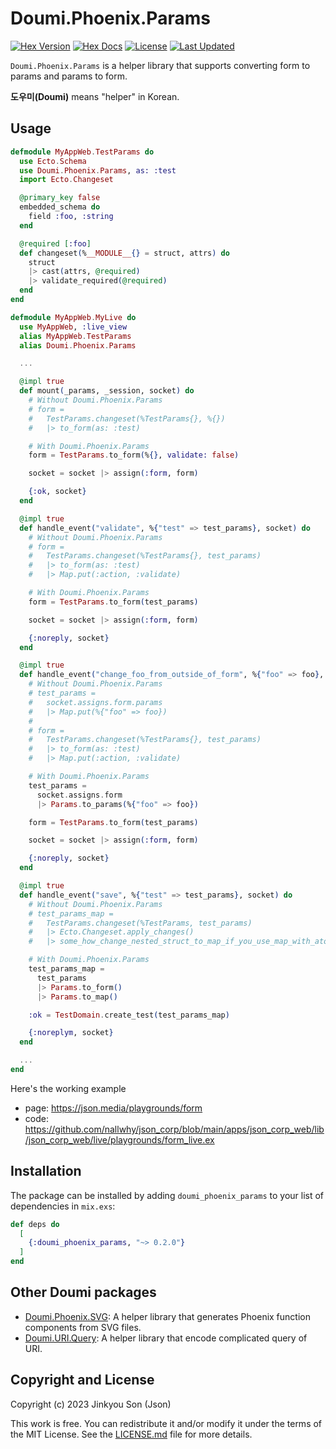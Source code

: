 # Doumi.Phoenix.Params

[![Hex Version](https://img.shields.io/hexpm/v/doumi_phoenix_params.svg)](https://hex.pm/packages/doumi_phoenix_params)
[![Hex Docs](https://img.shields.io/badge/hex-docs-lightgreen.svg)](https://hexdocs.pm/doumi_phoenix_params/)
[![License](https://img.shields.io/hexpm/l/doumi_phoenix_params.svg)](https://github.com/nallwhy/doumi_phoenix_params/blob/master/LICENSE.md)
[![Last Updated](https://img.shields.io/github/last-commit/nallwhy/doumi_phoenix_params.svg)](https://github.com/nallwhy/doumi_phoenix_params/commits/main)

<!-- MDOC !-->

`Doumi.Phoenix.Params` is a helper library that supports converting form to params and params to form.

**도우미(Doumi)** means "helper" in Korean.

## Usage

```elixir
defmodule MyAppWeb.TestParams do
  use Ecto.Schema
  use Doumi.Phoenix.Params, as: :test
  import Ecto.Changeset

  @primary_key false
  embedded_schema do
    field :foo, :string
  end

  @required [:foo]
  def changeset(%__MODULE__{} = struct, attrs) do
    struct
    |> cast(attrs, @required)
    |> validate_required(@required)
  end
end

defmodule MyAppWeb.MyLive do
  use MyAppWeb, :live_view
  alias MyAppWeb.TestParams
  alias Doumi.Phoenix.Params

  ...

  @impl true
  def mount(_params, _session, socket) do
    # Without Doumi.Phoenix.Params
    # form =
    #   TestParams.changeset(%TestParams{}, %{})
    #   |> to_form(as: :test)

    # With Doumi.Phoenix.Params
    form = TestParams.to_form(%{}, validate: false)

    socket = socket |> assign(:form, form)

    {:ok, socket}
  end

  @impl true
  def handle_event("validate", %{"test" => test_params}, socket) do
    # Without Doumi.Phoenix.Params
    # form =
    #   TestParams.changeset(%TestParams{}, test_params)
    #   |> to_form(as: :test)
    #   |> Map.put(:action, :validate)

    # With Doumi.Phoenix.Params
    form = TestParams.to_form(test_params)

    socket = socket |> assign(:form, form)

    {:noreply, socket}
  end

  @impl true
  def handle_event("change_foo_from_outside_of_form", %{"foo" => foo}, socket) do
    # Without Doumi.Phoenix.Params
    # test_params =
    #   socket.assigns.form.params
    #   |> Map.put(%{"foo" => foo})
    #
    # form =
    #   TestParams.changeset(%TestParams{}, test_params)
    #   |> to_form(as: :test)
    #   |> Map.put(:action, :validate)

    # With Doumi.Phoenix.Params
    test_params =
      socket.assigns.form
      |> Params.to_params(%{"foo" => foo})

    form = TestParams.to_form(test_params)

    socket = socket |> assign(:form, form)

    {:noreply, socket}
  end

  @impl true
  def handle_event("save", %{"test" => test_params}, socket) do
    # Without Doumi.Phoenix.Params
    # test_params_map =
    #   TestParams.changeset(%TestParams, test_params)
    #   |> Ecto.Changeset.apply_changes()
    #   |> some_how_change_nested_struct_to_map_if_you_use_map_with_atom_key()

    # With Doumi.Phoenix.Params
    test_params_map =
      test_params
      |> Params.to_form()
      |> Params.to_map()

    :ok = TestDomain.create_test(test_params_map)

    {:noreplym, socket}
  end

  ...
end
```

Here's the working example

- page: https://json.media/playgrounds/form
- code: https://github.com/nallwhy/json_corp/blob/main/apps/json_corp_web/lib/json_corp_web/live/playgrounds/form_live.ex

## Installation

The package can be installed by adding `doumi_phoenix_params` to your list of dependencies in `mix.exs`:

```elixir
def deps do
  [
    {:doumi_phoenix_params, "~> 0.2.0"}
  ]
end
```

<!-- MDOC !-->

## Other Doumi packages

- [Doumi.Phoenix.SVG](https://github.com/nallwhy/doumi_phoenix_svg): A helper library that generates Phoenix function components from SVG files.
- [Doumi.URI.Query](https://github.com/nallwhy/doumi_uri_query): A helper library that encode complicated query of URI.

## Copyright and License

Copyright (c) 2023 Jinkyou Son (Json)

This work is free. You can redistribute it and/or modify it under the
terms of the MIT License. See the [LICENSE.md](./LICENSE.md) file for more details.

